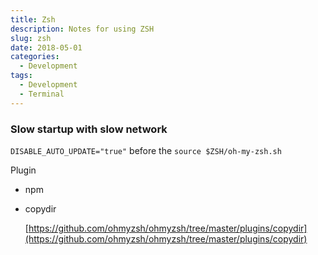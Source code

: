 ```yaml
---
title: Zsh
description: Notes for using ZSH
slug: zsh
date: 2018-05-01
categories:
  - Development
tags:
  - Development
  - Terminal
---
```


### Slow startup with slow network

`DISABLE_AUTO_UPDATE="true"` before the `source $ZSH/oh-my-zsh.sh`

Plugin

- npm
- copydir

  [https://github.com/ohmyzsh/ohmyzsh/tree/master/plugins/copydir](https://github.com/ohmyzsh/ohmyzsh/tree/master/plugins/copydir)
